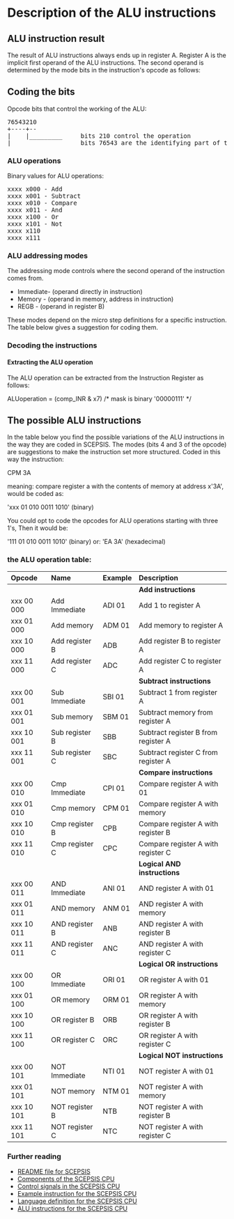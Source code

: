 # Description of the ALU instructions

## ALU instruction result
The result of ALU instructions always ends up in register A. Register A is
the implicit first operand of the ALU instructions. The second operand is
determined by the mode bits in the instruction's opcode as follows:

## Coding the bits
Opcode bits that control the working of the ALU:

<PRE>
76543210
+----+--
|    |_________		bits 210 control the operation
|______________		bits 76543 are the identifying part of the ALU ops
</PRE>

### ALU operations
Binary values for ALU operations:

<PRE>
xxxx x000 - Add
xxxx x001 - Subtract
xxxx x010 - Compare
xxxx x011 - And
xxxx x100 - Or
xxxx x101 - Not
xxxx x110	
xxxx x111	
</PRE>

### ALU addressing modes
The addressing mode controls where the second operand of the instruction comes from. 

- Immediate- (operand directly in instruction)
- Memory   - (operand in memory, address in instruction)
- REGB     - (operand in register B)

These modes depend on the micro step definitions for a specific instruction. The table below gives a suggestion for coding them.

### Decoding the instructions

#### Extracting the ALU operation
The ALU operation can be extracted from the Instruction Register 
as follows:

 ALUoperation = (comp_INR & x7)	/* mask is binary '00000111' */

## The possible ALU instructions
In the table below you find the possible variations of the ALU instructions in the 
way they are coded in SCEPSIS. The modes (bits 4 and 3 of the opcode) are suggestions 
to make the instruction set more structured. Coded in this way the instruction:

 CPM 3A

meaning: compare register a with the contents of memory at address x'3A', would be coded as:

 'xxx 01 010   0011 1010' (binary)

You could opt to code the opcodes for ALU operations starting with three 1's, Then it would be:

 '111 01 010   0011 1010' (binary) or: 'EA 3A' (hexadecimal)

### the ALU operation table:

| Opcode	 | Name				| Example 	| Description 							|
| :--- 		 | :---  			| :--- 		| :---									|
| 			 | 					| 			| **Add instructions**					|
| xxx 00 000 | Add Immediate 	| ADI 01 	| Add 1 to register A 					|
| xxx 01 000 | Add memory		| ADM 01	| Add memory to register A				|
| xxx 10 000 | Add register B	| ADB		| Add register B to register A			|
| xxx 11 000 | Add register C	| ADC		| Add register C to register A			|	
| 			 | 					| 			| **Subtract instructions**				|
| xxx 00 001 | Sub Immediate 	| SBI 01 	| Subtract 1 from register A			|
| xxx 01 001 | Sub  memory		| SBM 01	| Subtract memory from register A		|
| xxx 10 001 | Sub register B	| SBB		| Subtract register B from register A	|
| xxx 11 001 | Sub register C	| SBC		| Subtract register C from register A	|	
| 			 | 					| 			| **Compare instructions**				|
| xxx 00 010 | Cmp Immediate 	| CPI 01 	| Compare register A with 01			|
| xxx 01 010 | Cmp  memory		| CPM 01	| Compare register A with memory		|
| xxx 10 010 | Cmp register B	| CPB		| Compare register A with register B	|
| xxx 11 010 | Cmp register C	| CPC		| Compare register A with register C	|	
| 			 | 					| 			| **Logical AND instructions**			|
| xxx 00 011 | AND Immediate 	| ANI 01 	| AND register A with 01				|
| xxx 01 011 | AND memory		| ANM 01	| AND register A with memory			|
| xxx 10 011 | AND register B	| ANB		| AND register A with register B		|
| xxx 11 011 | AND register C	| ANC		| AND register A with register C		|	
| 			 | 					| 			| **Logical OR instructions**			|
| xxx 00 100 | OR Immediate 	| ORI 01 	| OR register A with 01					|
| xxx 01 100 | OR memory		| ORM 01	| OR register A with memory				|
| xxx 10 100 | OR register B	| ORB		| OR register A with register B			|
| xxx 11 100 | OR register C	| ORC		| OR register A with register C			|	
| 			 | 					| 			| **Logical NOT instructions**			|
| xxx 00 101 | NOT Immediate 	| NTI 01 	| NOT register A with 01				|
| xxx 01 101 | NOT memory		| NTM 01	| NOT register A with memory			|
| xxx 10 101 | NOT register B	| NTB		| NOT register A with register B		|
| xxx 11 101 | NOT register C	| NTC		| NOT register A with register C		|	
	

### Further reading

- [README file for SCEPSIS](../README.md)
- [Components of the SCEPSIS CPU](./Components.md)
- [Control signals in the SCEPSIS CPU](./ControlSignals.md)
- [Example instruction for the SCEPSIS CPU](./Example.md)
- [Language definition for the SCEPSIS CPU](./Langdef.md)
- [ALU instructions for the SCEPSIS CPU](./ALUinstructions.md)

